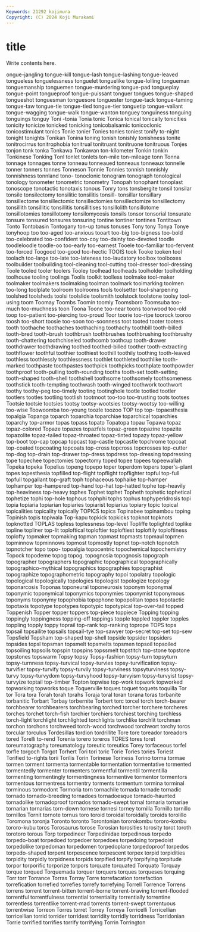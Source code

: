 ```yaml
---
Keywords: 21292 kojimura
Copyright: (C) 2024 Koji Murakami
---
```


# title

Write contents here.



ongue-jangling tongue-kill tongue-lash tongue-lashing tongue-leaved tongueless
tonguelessness tonguelet tonguelike tongue-lolling tongueman tonguemanship tonguemen tongue-murdering tongue-pad tongueplay
tongue-point tongueproof tongue-puissant tonguer tongues tongue-shaped tongueshot tonguesman tonguesore tonguester
tongue-tack tongue-taming tongue-taw tongue-tie tongue-tied tongue-tier tonguetip tongue-valiant tongue-wagging tongue-walk
tongue-wanton tonguey tonguiness tonguing tonguings tonguy Toni -tonia Tonia tonic
Tonica tonical tonically tonicities tonicity tonicize tonicked tonicking tonicobalsamic tonicoclonic
tonicostimulant tonics Tonie tonier Tonies tonies toniest tonify to-night tonight
tonights Tonikan Tonina toning tonish tonishly tonishness tonite tonitrocirrus tonitrophobia
tonitrual tonitruant tonitruone tonitruous Tonjes tonjon tonk tonka Tonkawa Tonkawan
ton-kilometer Tonkin tonkin Tonkinese Tonking Tonl tonlet tonlets ton-mile ton-mileage
tonn Tonna tonnage tonnages tonne tonneau tonneaued tonneaus tonneaux tonnelle
tonner tonners tonnes Tonneson Tonnie Tonnies tonnish tonnishly tonnishness tonnland
tono- tonoclonic tonogram tonograph tonological tonology tonometer tonometric tonometry Tonopah
tonophant tonoplast tonoscope tonotactic tonotaxis tonous Tonry tons tonsbergite tonsil
tonsilar tonsile tonsilectomy tonsilitic tonsilitis tonsill- tonsillar tonsillary tonsillectome tonsillectomic
tonsillectomies tonsillectomize tonsillectomy tonsillith tonsillitic tonsillitis tonsillitises tonsillolith tonsillotome tonsillotomies
tonsillotomy tonsilomycosis tonsils tonsor tonsorial tonsurate tonsure tonsured tonsures tonsuring
tontine tontiner tontines Tontitown Tonto Tontobasin Tontogany ton-up tonus tonuses
Tony tony Tonya Tonye tonyhoop too too-aged too-anxious tooart too-big
too-bigness too-bold too-celebrated too-confident too-coy too-dainty too-devoted toodle toodleloodle toodle-oo
too-early too-earnest Tooele too-familiar too-fervent too-forced Toogood too-good too-hectic TOOIS
took Tooke tooken tool toolach too-large too-late too-lateness too-laudatory toolbox
toolboxes toolbuilder toolbuilding tool-cleaning tool-cutting tool-dresser tool-dressing Toole tooled tooler
toolers Tooley toolhead toolheads toolholder toolholding toolhouse tooling toolings Toolis
toolkit toolless toolmake tool-maker toolmaker toolmakers toolmaking toolman toolmark toolmarking
toolmen too-long toolplate toolroom toolrooms tools toolsetter tool-sharpening toolshed toolsheds
toolsi toolslide toolsmith toolstock toolstone toolsy tool-using toom Toomay Toombs
Toomin toomly Toomsboro Toomsuba too-much too-muchness toon Toona Toone too-near
toons toonwood too-old toop too-patient too-piercing too-proud Toor toorie too-ripe
toorock tooroo toosh too-short toosie too-soon too-soonness toot tooted tooter
tooters tooth toothache toothaches toothaching toothachy toothbill tooth-billed tooth-bred tooth-brush
toothbrush toothbrushes toothbrushing toothbrushy tooth-chattering toothchiseled toothcomb toothcup tooth-drawer toothdrawer
toothdrawing toothed toothed-billed toother tooth-extracting toothflower toothful toothier toothiest toothill
toothily toothing tooth-leaved toothless toothlessly toothlessness toothlet toothleted toothlike tooth-marked
toothpaste toothpastes toothpick toothpicks toothplate toothpowder toothproof tooth-pulling tooth-rounding tooths
tooth-set tooth-setting tooth-shaped tooth-shell toothshell toothsome toothsomely toothsomeness toothstick tooth-tempting
toothwash tooth-winged toothwork toothwort toothy toothy-peg too-timely tooting tootinghole tootle
tootled tootler tootlers tootles tootling tootlish tootmoot too-too too-trusting toots
tootses Tootsie tootsie tootsies tootsy tootsy-wootsies tootsy-wootsy too-willing too-wise Toowoomba
too-young toozle toozoo TOP top top- topaesthesia topalgia Topanga toparch
toparchia toparchiae toparchical toparchies toparchy top-armor topas topass topato Topatopa
topau Topawa topaz topaz-colored Topaze topazes topazfels topaz-green topazine topazite
topazolite topaz-tailed topaz-throated topaz-tinted topazy topaz-yellow top-boot top-cap topcap topcast
top-castle topcastle topchrome topcoat top-coated topcoating topcoats top-cross topcross topcrosses
top-cutter top-dog top-drain top-drawer top-dress topdress top-dressing topdressing tope topechee
topectomies topectomy toped topee topees topeewallah Topeka topeka Topelius topeng
topepo toper toperdom topers toper's-plant topes topesthesia topfilled top-flight topflight
topflighter topful top-full topfull topgallant top-graft toph tophaceous tophaike top-hamper
tophamper top-hampered top-hand top-hat top-hatted tophe top-heavily top-heaviness top-heavy tophes
Tophet tophet Topheth tophetic tophetical tophetize tophi top-hole tophous tophphi
tophs tophus tophyperidrosis topi topia topiaria topiarian topiaries topiarist topiarius
topiary topic topical topicalities topicality topically TOPICS topics Topinabee topinambou
toping Topinish topis topiwala Top-kapu topkick topkicks topknot topknots topknotted
TOPLAS topless toplessness top-level Topliffe toplighted toplike topline topliner top-lit
toploftical toploftier toploftiest toploftily toploftiness toplofty topmaker topmaking topman topmast
topmasts topmaul topmen topminnow topminnows topmost topmostly topnet top-notch topnotch
topnotcher topo topo- topoalgia topocentric topochemical topochemistry Topock topodeme topog
topog. topognosia topognosis topograph topographer topographers topographic topographical topographically topographico-mythical
topographics topographies topographist topographize topographometric topography topoi topolatry topologic topological
topologically topologies topologist topologize topology toponarcosis Toponas toponeural toponeurosis toponym
toponymal toponymic toponymical toponymics toponymies toponymist toponymous toponyms toponymy topophobia
topophone topopolitan topos topotactic topotaxis topotype topotypes topotypic topotypical top-over-tail
topped Toppenish Topper topper toppers top-piece toppiece Topping topping toppingly
toppingness topping-off toppings topple toppled toppler topples toppling topply toppy
toprail top-rank top-ranking toprope TOPS tops topsail topsailite topsails topsail-tye
top-sawyer top-secret top-set top-sew Topsfield Topsham top-shaped top-shell topside topsider
topsiders topsides topsl topsman topsmelt topsmelts topsmen topsoil topsoiled topsoiling
topsoils topspin topspins topssmelt topstitch top-stone topstone topstones topswarm Topsy
topsy Topsy-fashion topsy-turn topsyturn topsy-turnness topsy-turvical topsy-turvies topsy-turvification topsy-turvifier topsy-turvify
topsy-turvily topsy-turviness topsyturviness topsy-turvy topsy-turvydom topsy-turvyhood topsy-turvyism topsy-turvyist topsy-turvyize toptail
top-timber Topton topwise top-work topwork topworked topworking topworks toque Toquerville
toques toquet toquets toquilla Tor tor Tora tora Torah torah
torahs Toraja toral toran torana toras torbanite torbanitic Torbart Torbay
torbernite Torbert torc torcel torch torch-bearer torchbearer torchbearers torchbearing torched
torcher torchere torcheres torches torchet torch-fish torchier torchiers torchiest torching
torchless torch-light torchlight torchlighted torchlights torchlike torchlit torchman torchon torchons
torchweed torch-wood torchwood torchwort torchy torcs torcular torculus Tordesillas tordion
tordrillite Tore tore toreador toreadors tored Torelli to-rend Torenia torero
toreros TORES tores toret toreumatography toreumatology toreutic toreutics Torey torfaceous
torfel torfle torgoch Torgot Torhert Tori tori toric Torie Tories
tories Toriest Torified to-rights torii Torilis Torin Torinese Toriness Torino
torma tormae tormen torment tormenta tormentable tormentation tormentative tormented tormentedly
tormenter tormenters tormentful tormentil tormentilla tormenting tormentingly tormentingness tormentive tormentor
tormentors tormentous tormentress tormentry torments tormentum tormina torminal torminous tormodont
Tormoria torn tornachile tornada tornade tornadic tornado tornado-breeding tornadoes tornadoesque
tornado-haunted tornadolike tornadoproof tornados tornado-swept tornal tornaria tornariae tornarian tornarias
torn-down tornese tornesi torney tornilla Tornillo tornillo tornillos Tornit tornote
tornus toro toroid toroidal toroidally toroids torolillo Toromona toronja Toronto
toronto Torontonian tororokombu tororo-konbu tororo-kubu toros Torosaurus torose Torosian torosities
torosity torot toroth torotoro torous Torp torpedineer Torpedinidae torpedinous torpedo
torpedo-boat torpedoed torpedoer torpedoes torpedoing torpedoist torpedolike torpedoman torpedomen torpedoplane
torpedoproof torpedos torpedo-shaped torpent torpescence torpescent torpex torpid torpidities torpidity
torpidly torpidness torpids torpified torpify torpifying torpitude torpor torporific torporize
torpors torquate torquated Torquato Torquay torque torqued Torquemada torquer torquers
torques torqueses torquing Torr torr Torrance Torras Torray Torre torrefacation
torrefaction torrefication torrefied torrefies torrefy torrefying Torrell Torrence Torrens torrens
torrent torrent-bitten torrent-borne torrent-braving torrent-flooded torrentful torrentfulness torrential torrentiality torrentially
torrentine torrentless torrentlike torrent-mad torrents torrent-swept torrentuous torrentwise Torreon Torres
torret Torrey Torreya Torricelli Torricellian torricellian torrid torrider torridest torridity
torridly torridness Torridonian Torrie torrified torrifies torrify torrifying Torrin Torrington

